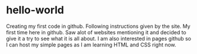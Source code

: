 # hello-world
Creating my first code in github. Following instructions given by the site.
My first time here in github. Saw alot of websites mentioning it and decided to give it a try to see what it is all about.
I am also interested in pages github so I can host my simple pages as I am learning HTML and CSS right now.
